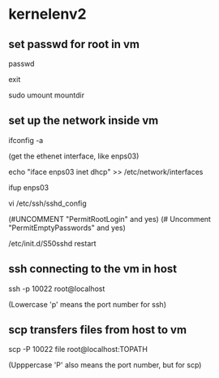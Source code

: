 # kernelenv2

## set passwd for root in vm
passwd

exit

sudo umount mountdir

## set up the network inside vm
ifconfig -a

(get the ethenet interface, like enps03)

echo "iface enps03 inet dhcp" >> /etc/network/interfaces

ifup enps03

vi /etc/ssh/sshd_config

(#UNCOMMENT "PermitRootLogin" and yes) (# Uncomment "PermitEmptyPasswords" and yes)

/etc/init.d/S50sshd restart

## ssh connecting to the vm in host
ssh -p 10022 root@localhost 

(Lowercase 'p' means the port number for ssh)

## scp transfers files from host to vm
scp -P 10022 file root@localhost:TOPATH

(Upppercase 'P' also means the port number, but for scp)

